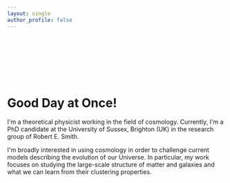 ```yaml
---
layout: single
author_profile: false
---
```


<!-- title: "Good Day at Once!" -->

<!-- header:
  image: /assets/images/banner.jpg -->

<!-- <!DOCTYPE html> <html> <body>
<img src="bw.jpg" style="height:500px;">
</body> </html> -->


<figure style="width: 280px" class="align-right">
  <img src="{{ site.url }}{{ site.baseurl }}/assets/images/pic.jpg" alt="">
</figure>

<br><br><br><br><br>

# Good Day at Once! <br>

I'm a theoretical physicist working in the field of cosmology. Currently, I'm a PhD candidate at the University of Sussex, Brighton (UK) in the research group of Robert E. Smith.

I'm broadly interested in using cosmology in order to challenge current models describing the evolution of our Universe. In particular, my work focuses on studying the large-scale structure of matter and galaxies and what we can learn from their clustering properties.

<!-- Doing so can give us exciting insights into the physical processes that dominated shortly after the Universe came to be or into the nature of dark matter and dark energy.  -->
